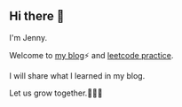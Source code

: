 ## Hi there 👋

I'm Jenny.

Welcome to [my blog](https://yue-jenny.github.io/)⚡ and [leetcode practice](https://github.com/Yue-Jenny/public-leetcode).

I will share what I learned in my blog.

Let us grow together.🌱🌱🌱

<!--
**Yue-Jenny/yue-jenny** is a ✨ _special_ ✨ repository because its `README.md` (this file) appears on your GitHub profile.

Here are some ideas to get you started:

- 🔭 I’m currently working on ...
- 🌱 I’m currently learning ...
- 👯 I’m looking to collaborate on ...
- 🤔 I’m looking for help with ...
- 💬 Ask me about ...
- 📫 How to reach me: ...
- 😄 Pronouns: ...
- ⚡ Fun fact: ...
-->
